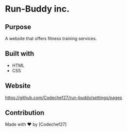 # Run-Buddy inc. 

## Purpose
A website that offers fitness training services.

## Built with
* HTML
* CSS

## Website 
https://github.com/Codechef27/run-buddy/settings/pages

## Contribution
Made with ♥ by [Codechef27]
